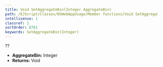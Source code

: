 ```yaml
---
title: Void SetAggregateBin(Integer AggregateBin)
path: /EJScript/Classes/NSWebAppUsage/Member functions/Void SetAggregateBin(Integer p_0)
intellisense: 1
classref: 1
sortOrder: 8761
keywords: SetAggregateBin(Integer)
---
```



??



* **AggregateBin:** Integer
* **Returns:** Void



